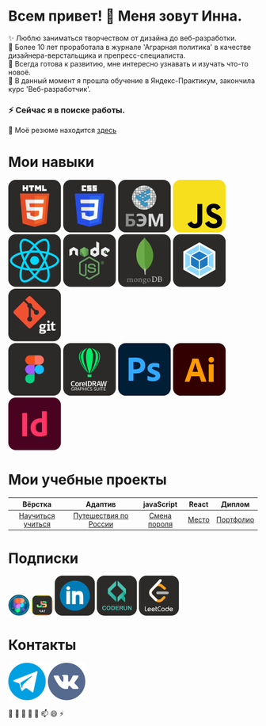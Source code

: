 # Всем привет! 👋 Меня зовут Инна.

✨ Люблю заниматься творчеством от дизайна до веб-разработки.  
💬 Более 10 лет проработала в журнале 'Аграрная политика' в качестве дизайнера-верстальщика и препресс-специалиста.  
🌱 Всегда готова к развитию, мне интересно узнавать и изучать что-то новоё.  
🔭 В данный момент я прошла обучение в Яндекс-Практикум, закончила курс 'Веб-разработчик'.   
### ⚡ Сейчас я в поиске работы.  
💬 Моё резюме находится [здесь](https://krasnodar.hh.ru/resume/0b2670c7ff0d2b45a80039ed1f414d43756a6f)

# Мои навыки

[![HTML](https://raw.githubusercontent.com/innagolovko/innagolovko/2ffcf84a9b8adb1876e29a661e289928b14f073a/images/HTML.svg)](https://developer.mozilla.org/ru/docs/Learn/Getting_started_with_the_web/HTML_basics) 
[![CSS](https://raw.githubusercontent.com/innagolovko/innagolovko/2ffcf84a9b8adb1876e29a661e289928b14f073a/images/CSS.svg)](https://developer.mozilla.org/ru/docs/Learn/Getting_started_with_the_web/CSS_basics) 
[![БЭМ](https://raw.githubusercontent.com/innagolovko/innagolovko/e8eccd01b7ed3321b0dac4c7b18c9a4254d274ef/images/%D0%91%D0%AD%D0%9C.svg)](https://ru.bem.info/) 
![JS](https://raw.githubusercontent.com/innagolovko/innagolovko/2ffcf84a9b8adb1876e29a661e289928b14f073a/images/JS.svg) 
[![React](https://raw.githubusercontent.com/innagolovko/innagolovko/6b8c6adcd851d5ed3e8d72a0e598060499abae87/images/React.svg)](https://ru.legacy.reactjs.org/) 
[![Node](https://raw.githubusercontent.com/innagolovko/innagolovko/e24f765680a2ad85e3585333e5bcf65e1c0e5601/images/Node.svg)](https://nodejs.org/en) 
[![MongoDB](https://raw.githubusercontent.com/innagolovko/innagolovko/4420cf22d27733098659fe4a9581d45c1d0286e2/images/MongoDB.svg)](https://www.mongodb.com/) 
[![Webpack](https://raw.githubusercontent.com/innagolovko/innagolovko/2ffcf84a9b8adb1876e29a661e289928b14f073a/images/Webpack.svg)](https://webpack.js.org/) 
[![Git](https://raw.githubusercontent.com/innagolovko/innagolovko/2ffcf84a9b8adb1876e29a661e289928b14f073a/images/Git.svg)](https://git-scm.com/)   
[![Figma](https://raw.githubusercontent.com/innagolovko/innagolovko/2ffcf84a9b8adb1876e29a661e289928b14f073a/images/Figma.svg)](https://www.figma.com/) 
[![CorelDRAW](https://raw.githubusercontent.com/innagolovko/innagolovko/2ffcf84a9b8adb1876e29a661e289928b14f073a/images/CorelDRAW.svg)](https://www.coreldraw.com/en/) 
[![Adobe Photoshop](https://raw.githubusercontent.com/innagolovko/innagolovko/72d9342730c9633429e5cea1b31a2b58f623a178/images/Adobe%20Photoshop.svg)](https://www.adobe.com/ru/products/photoshop.html) 
[![Adobe illustrator](https://raw.githubusercontent.com/innagolovko/innagolovko/72d9342730c9633429e5cea1b31a2b58f623a178/images/Adobe%20illustrator.svg)](https://www.adobe.com/ru/products/illustrator/free-trial-download.html) 
[![Adobe inDesign](https://raw.githubusercontent.com/innagolovko/innagolovko/72d9342730c9633429e5cea1b31a2b58f623a178/images/Adobe%20InDesign.svg)](https://www.adobe.com/ru/products/indesign.html) 

# Мои учебные проекты

|  Вёрстка     | Адаптив  | javaScript | React  | Диплом | 
|  :-----:     |:-------: | :--------: | :----: | :----: |
| [Научиться учиться](https://innagolovko.github.io/to-study/) | [Путешествия по России](https://innagolovko.github.io/travel/) | [Смена пороля](https://innagolovko.github.io/change-password/) | [Место](https://github.com/mybenim/react-mesto-api-full-gha) | [Портфолио](https://my-movies.nomoredomainsmonster.ru/) |

# Подписки

[![figma2html](https://github.com/innagolovko/innagolovko/blob/main/images/Figma2html.png?raw=true)](https://t.me/figma2html) 
[![JavaScript Developers ](https://github.com/innagolovko/innagolovko/blob/main/images/JavaScript%20Developers.png?raw=true)](https://t.me/js_by_vladilen_chat) 
[![Linkedin](https://raw.githubusercontent.com/innagolovko/innagolovko/8dbbd21133f5dc08027deed7b6c79c00ff4fdded/images/Linkedin.svg)](https://ru.linkedin.com/)
[![CodeRun](https://raw.githubusercontent.com/innagolovko/innagolovko/8dbbd21133f5dc08027deed7b6c79c00ff4fdded/images/CodeRun.svg)](https://coderun.yandex.ru/catalog)
[![LeetCode](https://raw.githubusercontent.com/innagolovko/innagolovko/8dbbd21133f5dc08027deed7b6c79c00ff4fdded/images/LeetCode.svg)](https://leetcode.com/) 

# Контакты

[![@innavgolovko](https://raw.githubusercontent.com/innagolovko/innagolovko/32a1894113c93dd8019688ee677d7878a8c8bebc/images/%40innavgolovko.svg)](https://t.me/innavgolovko) 
[![vk](https://raw.githubusercontent.com/innagolovko/innagolovko/c33919d433d1e5d2ce2ad7bbaec1cd7aeba51500/images/vk.svg)](https://vk.com/id743544983) 



🔭 🌱 👯 🤔 💬 📫 😄 ⚡
